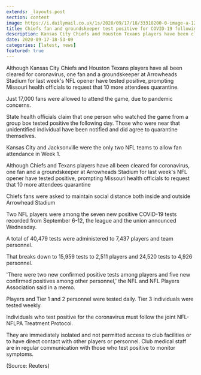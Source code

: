 ```yaml
---
extends: _layouts.post
section: content
image: https://i.dailymail.co.uk/1s/2020/09/17/18/33310200-0-image-a-12_1600365065089.jpg 
title: Chiefs fan and groundskeeper test positive for COVID-19 following opener 
description: Kansas City Chiefs and Houston Texans players have been cleared for COVID-19, but a fan and a groundskeeper at last weeks NFL opener between the two teams have tested positive. 
date: 2020-09-17-18-53-09 
categories: [latest, news] 
featured: true 
--- 
```

Although Kansas City Chiefs and Houston Texans players have all been cleared for coronavirus, one fan and a groundskeeper at Arrowheads Stadium for last week's NFL opener have tested positive, prompting Missouri health officials to request that 10 more attendees quarantine.

Just 17,000 fans were allowed to attend the game, due to pandemic concerns.  

State health officials claim that one person who watched the game from a group box tested positive the following day. Those who were near that unidentified individual have been notified and did agree to quarantine themselves.

Kansas City and Jacksonville were the only two NFL teams to allow fan attendance in Week 1.

Although Chiefs and Texans players have all been cleared for coronavirus, one fan and a groundskeeper at Arrowheads Stadium for last week's NFL opener have tested positive, prompting Missouri health officials to request that 10 more attendees quarantine

Chiefs fans were asked to maintain social distance both inside and outside Arrowhead Stadium

Two NFL players were among the seven new positive COVID-19 tests recorded from September 6-12, the league and the union announced Wednesday.

A total of 40,479 tests were administered to 7,437 players and team personnel.

That breaks down to 15,959 tests to 2,511 players and 24,520 tests to 4,926 personnel.

'There were two new confirmed positive tests among players and five new confirmed positives among other personnel,' the NFL and NFL Players Association said in a memo.

Players and Tier 1 and 2 personnel were tested daily. Tier 3 individuals were tested weekly.

Individuals who test positive for the coronavirus must follow the joint NFL-NFLPA Treatment Protocol.

They are immediately isolated and not permitted access to club facilities or to have direct contact with other players or personnel. Club medical staff are in regular communication with those who test positive to monitor symptoms.

(Source: Reuters)


